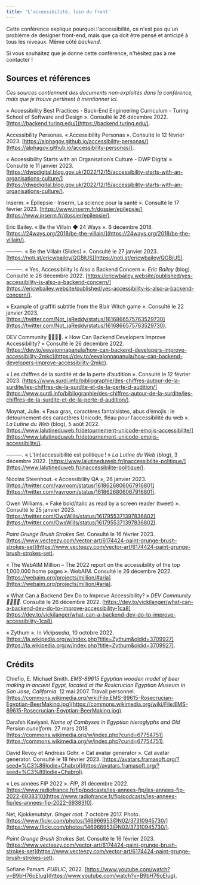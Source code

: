 ```yaml
---
title: 'L’accessibilité, loin du front'
---
```


Cette conférence explique pourquoi l'accessibilité, ce n'est pas qu'un problème de designer front-end, mais que ça doit être pensé et anticipé à tous les niveaux. Même côté _backend_.

Si vous souhaitez que je donne cette conférence, n'hésitez pas à me contacter !

## Sources et références

*Ces sources contiennent des documents non-exploités dans la conférence, mais que je trouve pertinent à mentionner ici.*

« Accessibility Best Practices - Back-End Engineering Curriculum - Turing School of Software and Design ». Consulté le 26 décembre 2022. [https://backend.turing.edu/](https://backend.turing.edu/).

Accessibility Personas. « Accessibility Personas ». Consulté le 12 février 2023. [https://alphagov.github.io/accessibility-personas/](https://alphagov.github.io/accessibility-personas/).

« Accessibility Starts with an Organisation’s Culture - DWP Digital ». Consulté le 11 janvier 2023. [https://dwpdigital.blog.gov.uk/2022/12/15/accessibility-starts-with-an-organisations-culture/](https://dwpdigital.blog.gov.uk/2022/12/15/accessibility-starts-with-an-organisations-culture/).

Inserm. « Épilepsie ⋅ Inserm, La science pour la santé ». Consulté le 17 février 2023. [https://www.inserm.fr/dossier/epilepsie/](https://www.inserm.fr/dossier/epilepsie/).

Eric Bailey. « Be the Villain ◆ 24 Ways ». 6 décembre 2018. [https://24ways.org/2018/be-the-villain/](https://24ways.org/2018/be-the-villain/).

———. « Be the Villain (Slides) ». Consulté le 27 janvier 2023. [https://noti.st/ericwbailey/QGBiUS](https://noti.st/ericwbailey/QGBiUS).

———. « Yes, Accessibility Is Also a Backend Concern ». _Eric Bailey_ (blog). Consulté le 26 décembre 2022. [https://ericwbailey.website/published/yes-accessibility-is-also-a-backend-concern/](https://ericwbailey.website/published/yes-accessibility-is-also-a-backend-concern/).

« Example of graffiti subtitle from the Blair Witch game ». Consulté le 22 janvier 2023. [https://twitter.com/Not_jaReddy/status/1616866575763529730](https://twitter.com/Not_jaReddy/status/1616866575763529730).

DEV Community 👩‍💻👨‍💻. « How Can Backend Developers Improve Accessibility? » Consulté le 26 décembre 2022. [https://dev.to/eevajonnapanula/how-can-backend-developers-improve-accessibility-2mkc](https://dev.to/eevajonnapanula/how-can-backend-developers-improve-accessibility-2mkc).

« Les chiffres de la surdité et de la perte d’audition ». Consulté le 12 février 2023. [https://www.surdi.info/bibliographie/des-chiffres-autour-de-la-surdite/les-chiffres-de-la-surdite-et-de-la-perte-d-audition/](https://www.surdi.info/bibliographie/des-chiffres-autour-de-la-surdite/les-chiffres-de-la-surdite-et-de-la-perte-d-audition/).

Moynat, Julie. « Faux gras, caractères fantaisistes, abus d’émojis : le détournement des caractères Unicode, fléau pour l’accessibilité du web ». _La Lutine du Web_ (blog), 5 août 2022. [https://www.lalutineduweb.fr/detournement-unicode-emojis-accessibilite/](https://www.lalutineduweb.fr/detournement-unicode-emojis-accessibilite/).

———. « L’(in)accessibilité est politique ! » _La Lutine du Web_ (blog), 3 décembre 2022. [https://www.lalutineduweb.fr/inaccessibilite-politique/](https://www.lalutineduweb.fr/inaccessibilite-politique/).

Nicolas Steenhout. « Accessibility QA », 26 janvier 2023. [https://twitter.com/vavroom/status/1618626806067916801](https://twitter.com/vavroom/status/1618626806067916801).

Owen Williams. « Fake bold/italic as read by a screen reader (tweet) ». Consulté le 25 janvier 2023. [https://twitter.com/OwsWills/status/1617955371397836802](https://twitter.com/OwsWills/status/1617955371397836802).

_Paint Grunge Brush Strokes Set_. Consulté le 16 février 2023. [https://www.vecteezy.com/vector-art/6174424-paint-grunge-brush-strokes-set](https://www.vecteezy.com/vector-art/6174424-paint-grunge-brush-strokes-set).

« The WebAIM Million – The 2022 report on the accessibility of the top 1,000,000 home pages ». WebAIM. Consulté le 26 décembre 2022. [https://webaim.org/projects/million/#aria](https://webaim.org/projects/million/#aria).

« What Can a Backend Dev Do to Improve Accessibility? » _DEV Community 👩‍💻👨‍💻_. Consulté le 26 décembre 2022. [https://dev.to/vickilanger/what-can-a-backend-dev-do-to-improve-accessibility-1ca8](https://dev.to/vickilanger/what-can-a-backend-dev-do-to-improve-accessibility-1ca8).

« Zythum ». In _Vicipaedia_, 10 octobre 2022. [https://la.wikipedia.org/w/index.php?title=Zythum&oldid=3709927](https://la.wikipedia.org/w/index.php?title=Zythum&oldid=3709927).

## Crédits

Chiefio, E. Michael Smith. _EMS-89615 Egyptian wooden model of beer making in ancient Egypt, located at the Rosicrucian Egyptian Museum in San Jose, California._ 12 mai 2007. Travail personnel. [https://commons.wikimedia.org/wiki/File:EMS-89615-Rosecrucian-Egyptian-BeerMaking.jpg](https://commons.wikimedia.org/wiki/File:EMS-89615-Rosecrucian-Egyptian-BeerMaking.jpg).

Darafsh Kaviyani. _Name of Cambyses in Egyptian hieroglyphs and Old Persian cuneiform_. 27 mars 2018. [https://commons.wikimedia.org/w/index.php?curid=67754751](https://commons.wikimedia.org/w/index.php?curid=67754751).

David Revoy et Andreas Gohr. « Cat avatar generator ». Cat avatar generator. Consulté le 18 février 2023. [https://avatars.framasoft.org/?seed=%C3%89lodie+Chabrol](https://avatars.framasoft.org/?seed=%C3%89lodie+Chabrol).

« Les années FIP 2022 ». _FIP_, 31 décembre 2022. [https://www.radiofrance.fr/fip/podcasts/les-annees-fip/les-annees-fip-2022-6938310](https://www.radiofrance.fr/fip/podcasts/les-annees-fip/les-annees-fip-2022-6938310).

Net, Kjokkenutstyr. _Ginger root_. 7 octobre 2017. Photo. [https://www.flickr.com/photos/146966953@N02/37310945730/](https://www.flickr.com/photos/146966953@N02/37310945730/).

_Paint Grunge Brush Strokes Set_. Consulté le 16 février 2023. [https://www.vecteezy.com/vector-art/6174424-paint-grunge-brush-strokes-set](https://www.vecteezy.com/vector-art/6174424-paint-grunge-brush-strokes-set).

Sofiane Pamart. _PUBLIC_, 2022. [https://www.youtube.com/watch?v=B9bH76oEIug](https://www.youtube.com/watch?v=B9bH76oEIug).